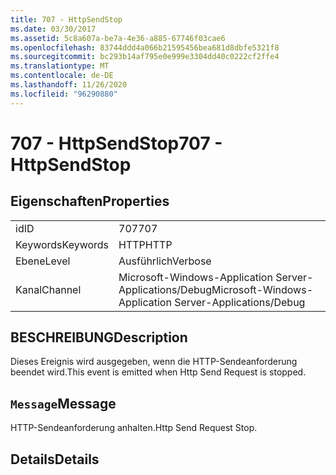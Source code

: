 ```yaml
---
title: 707 - HttpSendStop
ms.date: 03/30/2017
ms.assetid: 5c8a607a-be7a-4e36-a885-67746f03cae6
ms.openlocfilehash: 83744ddd4a066b21595456bea681d8dbfe5321f8
ms.sourcegitcommit: bc293b14af795e0e999e3304dd40c0222cf2ffe4
ms.translationtype: MT
ms.contentlocale: de-DE
ms.lasthandoff: 11/26/2020
ms.locfileid: "96290880"
---
```

# <a name="707---httpsendstop"></a><span data-ttu-id="e7980-102">707 - HttpSendStop</span><span class="sxs-lookup"><span data-stu-id="e7980-102">707 - HttpSendStop</span></span>

## <a name="properties"></a><span data-ttu-id="e7980-103">Eigenschaften</span><span class="sxs-lookup"><span data-stu-id="e7980-103">Properties</span></span>  
  
|||  
|-|-|  
|<span data-ttu-id="e7980-104">id</span><span class="sxs-lookup"><span data-stu-id="e7980-104">ID</span></span>|<span data-ttu-id="e7980-105">707</span><span class="sxs-lookup"><span data-stu-id="e7980-105">707</span></span>|  
|<span data-ttu-id="e7980-106">Keywords</span><span class="sxs-lookup"><span data-stu-id="e7980-106">Keywords</span></span>|<span data-ttu-id="e7980-107">HTTP</span><span class="sxs-lookup"><span data-stu-id="e7980-107">HTTP</span></span>|  
|<span data-ttu-id="e7980-108">Ebene</span><span class="sxs-lookup"><span data-stu-id="e7980-108">Level</span></span>|<span data-ttu-id="e7980-109">Ausführlich</span><span class="sxs-lookup"><span data-stu-id="e7980-109">Verbose</span></span>|  
|<span data-ttu-id="e7980-110">Kanal</span><span class="sxs-lookup"><span data-stu-id="e7980-110">Channel</span></span>|<span data-ttu-id="e7980-111">Microsoft-Windows-Application Server-Applications/Debug</span><span class="sxs-lookup"><span data-stu-id="e7980-111">Microsoft-Windows-Application Server-Applications/Debug</span></span>|  
  
## <a name="description"></a><span data-ttu-id="e7980-112">BESCHREIBUNG</span><span class="sxs-lookup"><span data-stu-id="e7980-112">Description</span></span>  

 <span data-ttu-id="e7980-113">Dieses Ereignis wird ausgegeben, wenn die HTTP-Sendeanforderung beendet wird.</span><span class="sxs-lookup"><span data-stu-id="e7980-113">This event is emitted when Http Send Request is stopped.</span></span>  
  
## <a name="message"></a><span data-ttu-id="e7980-114">`Message`</span><span class="sxs-lookup"><span data-stu-id="e7980-114">Message</span></span>  

 <span data-ttu-id="e7980-115">HTTP-Sendeanforderung anhalten.</span><span class="sxs-lookup"><span data-stu-id="e7980-115">Http Send Request Stop.</span></span>  
  
## <a name="details"></a><span data-ttu-id="e7980-116">Details</span><span class="sxs-lookup"><span data-stu-id="e7980-116">Details</span></span>
